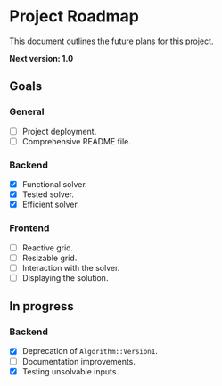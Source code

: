 # Project Roadmap
This document outlines the future plans for this project.

**Next version: 1.0**

## Goals
### General
- [ ] Project deployment.
- [ ] Comprehensive README file.    

### Backend
- [X] Functional solver.
- [X] Tested solver.
- [X] Efficient solver.

### Frontend
- [ ] Reactive grid.
- [ ] Resizable grid.
- [ ] Interaction with the solver.
- [ ] Displaying the solution.

## In progress
### Backend
- [X] Deprecation of `Algorithm::Version1`.
- [ ] Documentation improvements.
- [X] Testing unsolvable inputs.
